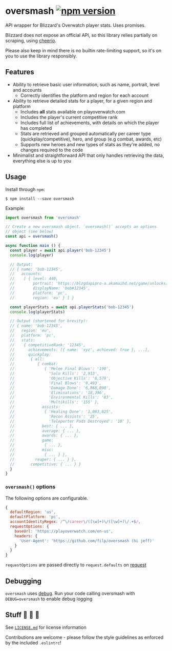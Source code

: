# oversmash [![npm version](https://badge.fury.io/js/oversmash.svg)](https://badge.fury.io/js/oversmash)

API wrapper for Blizzard's Overwatch player stats. Uses promises.

Blizzard does not expose an official API, so this library relies partially on scraping, using [cheerio](https://github.com/cheeriojs/cheerio).  

Please also keep in mind there is no builtin rate-limiting support, so it's on you to use the library responsibly.

## Features

- Ability to retrieve basic user information, such as name, portrait, level and accounts
  - Correctly identifies the platform and region for each account
- Ability to retrieve detailed stats for a player, for a given region and platform
  - Includes **all** stats available on playoverwatch.com
  - Includes the player's current competitive rank
  - Includes full list of achievements, with details on which the player has completed
  - Stats are retrieved and grouped automatically per career type (quickplay/competitive), hero, and group (e.g combat, awards, etc)
  - Supports new heroes and new types of stats as they're added, no changes required to the code
- Minimalist and straightforward API that only handles retrieving the data, everything else is up to you

## Usage

Install through `npm`:

```shell
$ npm install --save oversmash
```

Example:

```js
import oversmash from 'oversmash'

// Create a new oversmash object. `oversmash()` accepts an options
// object (see below)
const api = oversmash()

async function main () {
  const player = await api.player('bob-12345')
  console.log(player)

  // Output:
  // { name: 'bob-12345',
  //   accounts:
  //    [ { level: 440,
  //        portrait: 'https://blzgdapipro-a.akamaihd.net/game/unlocks/xyz.png',
  //        displayName: 'bob#12345',
  //        platform: 'pc',
  //        region: 'eu' } ] }

  const playerStats = await api.playerStats('bob-12345')
  console.log(playerStats)

  // Output (shortened for brevity):
  // { name: 'bob-12345',
  //   region: 'eu',
  //   platform: 'pc',
  //   stats:
  //    { competitiveRank: '12345',
  //      achievements: [{ name: 'xyz', achieved: true }, ...],
  //      quickplay:
  //       { all:
  //          { combat:
  //             { 'Melee Final Blows': '190',
  //               'Solo Kills': '2,913',
  //               'Objective Kills': '6,579',
  //               'Final Blows': '9,493',
  //               'Damage Done': '6,868,890',
  //               'Eliminations': '18,396',
  //               'Environmental Kills': '83',
  //               'Multikills': '155' },
  //            assists:
  //             { 'Healing Done': '1,083,825',
  //               'Recon Assists': '25',
  //               'Teleporter Pads Destroyed': '18' },
  //            best: { ... },
  //            average: { ... },
  //            awards: { ... },
  //            game:
  //             { ... },
  //            misc:
  //             { ... } },
  //         reaper: { ... } },
  //       competitive: { ... } }
  }
}
```
### `oversmash()` options

The following options are configurable.

```js
{
  defaultRegion: 'us',
  defaultPlatform: 'pc',
  accountIdentityRegex: /^\/career\/([\w]+)\/([\w]+)\/.+$/,
  requestOptions: {
    baseUrl: 'https://playoverwatch.com/en-us',
    headers: {
      'User-Agent': 'https://github.com/filp/oversmash (hi jeff)'
    }
  }
}
```

`requestOptions` are passed directly to `request.defaults` on [request](https://github.com/request/request)

## Debugging

`oversmash` uses [debug](https://github.com/visionmedia/debug). Run your code calling oversmash with
`DEBUG=oversmash` to enable debug logging

## Stuff 🐝 🐝 🐝

See [`LICENSE.md`](/LICENSE.md) for license information

Contributions are welcome - please follow the style guidelines as enforced by the included `.eslintrc`!
